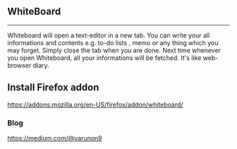 WhiteBoard
----------
----------
Whiteboard will open a text-editor in a new tab. You can write your all informations and contents e.g. to-do lists , memo or any thing which you may forget. Simply close the tab when you are done. Next time whenever you open Whiteboard, all your informations will be fetched. It's like web-browser diary.

Install Firefox addon
---------------------

https://addons.mozilla.org/en-US/firefox/addon/whiteboard/

### Blog
https://medium.com/@varunon9
